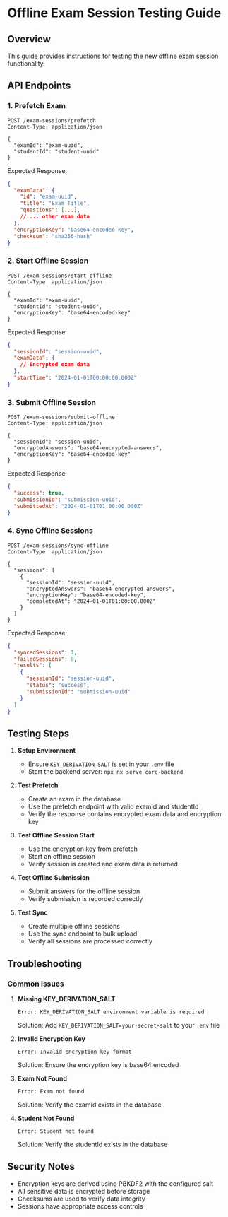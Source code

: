 # Offline Exam Session Testing Guide

## Overview
This guide provides instructions for testing the new offline exam session functionality.

## API Endpoints

### 1. Prefetch Exam
```http
POST /exam-sessions/prefetch
Content-Type: application/json

{
  "examId": "exam-uuid",
  "studentId": "student-uuid"
}
```

Expected Response:
```json
{
  "examData": {
    "id": "exam-uuid",
    "title": "Exam Title",
    "questions": [...],
    // ... other exam data
  },
  "encryptionKey": "base64-encoded-key",
  "checksum": "sha256-hash"
}
```

### 2. Start Offline Session
```http
POST /exam-sessions/start-offline
Content-Type: application/json

{
  "examId": "exam-uuid",
  "studentId": "student-uuid",
  "encryptionKey": "base64-encoded-key"
}
```

Expected Response:
```json
{
  "sessionId": "session-uuid",
  "examData": {
    // Encrypted exam data
  },
  "startTime": "2024-01-01T00:00:00.000Z"
}
```

### 3. Submit Offline Session
```http
POST /exam-sessions/submit-offline
Content-Type: application/json

{
  "sessionId": "session-uuid",
  "encryptedAnswers": "base64-encrypted-answers",
  "encryptionKey": "base64-encoded-key"
}
```

Expected Response:
```json
{
  "success": true,
  "submissionId": "submission-uuid",
  "submittedAt": "2024-01-01T01:00:00.000Z"
}
```

### 4. Sync Offline Sessions
```http
POST /exam-sessions/sync-offline
Content-Type: application/json

{
  "sessions": [
    {
      "sessionId": "session-uuid",
      "encryptedAnswers": "base64-encrypted-answers",
      "encryptionKey": "base64-encoded-key",
      "completedAt": "2024-01-01T01:00:00.000Z"
    }
  ]
}
```

Expected Response:
```json
{
  "syncedSessions": 1,
  "failedSessions": 0,
  "results": [
    {
      "sessionId": "session-uuid",
      "status": "success",
      "submissionId": "submission-uuid"
    }
  ]
}
```

## Testing Steps

1. **Setup Environment**
   - Ensure `KEY_DERIVATION_SALT` is set in your `.env` file
   - Start the backend server: `npx nx serve core-backend`

2. **Test Prefetch**
   - Create an exam in the database
   - Use the prefetch endpoint with valid examId and studentId
   - Verify the response contains encrypted exam data and encryption key

3. **Test Offline Session Start**
   - Use the encryption key from prefetch
   - Start an offline session
   - Verify session is created and exam data is returned

4. **Test Offline Submission**
   - Submit answers for the offline session
   - Verify submission is recorded correctly

5. **Test Sync**
   - Create multiple offline sessions
   - Use the sync endpoint to bulk upload
   - Verify all sessions are processed correctly

## Troubleshooting

### Common Issues

1. **Missing KEY_DERIVATION_SALT**
   ```
   Error: KEY_DERIVATION_SALT environment variable is required
   ```
   Solution: Add `KEY_DERIVATION_SALT=your-secret-salt` to your `.env` file

2. **Invalid Encryption Key**
   ```
   Error: Invalid encryption key format
   ```
   Solution: Ensure the encryption key is base64 encoded

3. **Exam Not Found**
   ```
   Error: Exam not found
   ```
   Solution: Verify the examId exists in the database

4. **Student Not Found**
   ```
   Error: Student not found
   ```
   Solution: Verify the studentId exists in the database

## Security Notes

- Encryption keys are derived using PBKDF2 with the configured salt
- All sensitive data is encrypted before storage
- Checksums are used to verify data integrity
- Sessions have appropriate access controls
